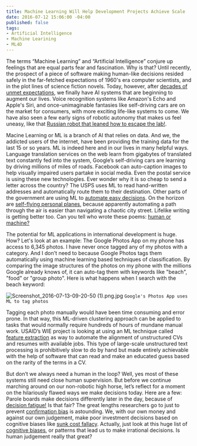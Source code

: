 ```yaml
---
title: Machine Learning Will Help Development Projects Achieve Scale
date: 2016-07-12 15:06:00 -04:00
published: false
tags:
- Artificial Intelligence
- Machine Learining
- ML4D
---
```


The terms “Machine Learning” and “Artificial Intelligence” conjure up feelings that are equal parts fear and fascination. Why is that? Until recently, the prospect of a piece of software making human-like decisions resided safely in the far-fetched expectations of 1960's era computer scientists, and in the plot lines of science fiction novels. Today, however, after [decades of unmet expectations](https://en.wikipedia.org/wiki/AI_winter), we finally have AI systems that are beginning to augment our lives. Voice recognition systems like Amazon's Echo and Apple's Siri, and once-unimaginable fantasies like self-driving cars are on the market for consumers, with more exciting life-like systems to come. We have also seen a few early signs of robotic autonomy that makes us feel uneasy, like that [Russian robot that leaned how to escape the lab!](http://qz.com/709161/its-happening-a-robot-escaped-a-lab-in-russia-and-made-a-dash-for-freedom/).   

Macine Learning or ML is a branch of AI that relies on data. And we, the addicted users of the internet, have been providing the training data for the last 15 or so years. ML is indeed here and in our lives in many helpful ways. Language translation services on the web learn from gigabytes of translated text constantly fed into the system, Google’s self-driving cars are learning by driving millions of miles of roads. Facebook can auto-caption images to help visually impaired users partake in social media. Even the postal service is using these new technologies. Ever wonder why it is so cheap to send a letter across the country? The USPS uses ML to read hand-written addresses and automatically route them to their destination. Other parts of the government are using ML to [automate easy decisions](https://18f.gsa.gov/2015/11/18/automating-easy-government-decisions-with-machine-learning/). On the horizon are [self-flying personal planes](http://www.bloomberg.com/news/articles/2016-06-09/welcome-to-larry-page-s-secret-flying-car-factories), because apparently automating a path through the air is easier than navigating a chaotic city street. Lifelike writing is getting better too. Can you tell who wrote these poems: [human or machine?](http://www.npr.org/sections/alltechconsidered/2016/06/27/480639265/human-or-machine-can-you-tell-who-wrote-these-poems)

The potential for ML applications in international development is huge. How? Let's look at an example: The Google Photos App on my phone has access to 6,345 photos. I have never once tagged any of my photos with a category. And I don't need to because Google Photos tags them automatically using machine learning based techniques of classification. By comparing the image structures of the photos on my phone with the millions Google already knows of, it can auto-tag them with keywords like "beach", "food" or "group photo". Here is what happens when I search with the beach keyword:

![Screenshot_2016-07-13-09-20-50 (1).png.jpg](/uploads/Screenshot_2016-07-13-09-20-50%20(1).png.jpg)
```Google's Photos App uses ML to tag photos```

Tagging each photo manually would have been time consuming and error prone. In that way, this ML-driven clustering approach can be applied to tasks that would normally require hundreds of hours of mundane manual work. USAID’s WIE project is looking at using an ML technique called [feature extraction](http://scikit-learn.org/stable/modules/feature_extraction.html) as way to automate the alignment of unstructured CVs and resumes with available jobs. This type of large-scale unstructured text processing is prohibitively slow to do by hand but made entirely achievable with the help of software that can read and make an educated guess based on the rarity of the terms in a CV. 

But don’t we always need a human in the loop? Well, yes most of these systems still need close human supervision. But before we continue marching around on our non-robotic high horse, let’s reflect for a moment on the hilariously flawed ways we make decisions today. Here are a few: Parole boards make decisions differently later in the day, because of [decision fatigue!](http://www.nytimes.com/2011/08/21/magazine/do-you-suffer-from-decision-fatigue.html) Is that fair? The great lengths researchers go to just to prevent [confirmation bias](https://en.wikipedia.org/wiki/Confirmation_bias) is astounding. We, with our own money and against our own judgement, make poor investment decisions based on cognitive biases like [sunk cost fallacy](https://en.wikipedia.org/wiki/Sunk_costs). Actually, just look at this huge list of [cognitive biases](https://en.wikipedia.org/wiki/List_of_cognitive_biases), or patterns that lead us to make irrational decisions. Is human judgement really that great?